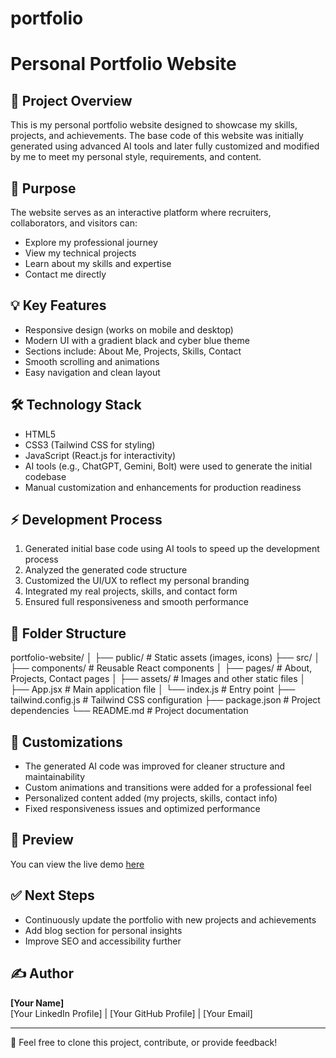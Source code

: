 # portfolio
# Personal Portfolio Website

## 🚀 Project Overview
This is my personal portfolio website designed to showcase my skills, projects, and achievements. The base code of this website was initially generated using advanced AI tools and later fully customized and modified by me to meet my personal style, requirements, and content.

## 🎯 Purpose
The website serves as an interactive platform where recruiters, collaborators, and visitors can:
- Explore my professional journey
- View my technical projects
- Learn about my skills and expertise
- Contact me directly

## 💡 Key Features
- Responsive design (works on mobile and desktop)
- Modern UI with a gradient black and cyber blue theme
- Sections include: About Me, Projects, Skills, Contact
- Smooth scrolling and animations
- Easy navigation and clean layout

## 🛠️ Technology Stack
- HTML5
- CSS3 (Tailwind CSS for styling)
- JavaScript (React.js for interactivity)
- AI tools (e.g., ChatGPT, Gemini, Bolt) were used to generate the initial codebase
- Manual customization and enhancements for production readiness

## ⚡️ Development Process
1. Generated initial base code using AI tools to speed up the development process
2. Analyzed the generated code structure
3. Customized the UI/UX to reflect my personal branding
4. Integrated my real projects, skills, and contact form
5. Ensured full responsiveness and smooth performance

## 📂 Folder Structure
portfolio-website/
│
├── public/ # Static assets (images, icons)
├── src/
│ ├── components/ # Reusable React components
│ ├── pages/ # About, Projects, Contact pages
│ ├── assets/ # Images and other static files
│ ├── App.jsx # Main application file
│ └── index.js # Entry point
├── tailwind.config.js # Tailwind CSS configuration
├── package.json # Project dependencies
└── README.md # Project documentation


## 🚧 Customizations
- The generated AI code was improved for cleaner structure and maintainability
- Custom animations and transitions were added for a professional feel
- Personalized content added (my projects, skills, contact info)
- Fixed responsiveness issues and optimized performance

## 📱 Preview
You can view the live demo [here](https://your-portfolio-url.com)

## ✅ Next Steps
- Continuously update the portfolio with new projects and achievements
- Add blog section for personal insights
- Improve SEO and accessibility further

## ✍️ Author
**[Your Name]**  
[Your LinkedIn Profile] | [Your GitHub Profile] | [Your Email]

---

📢 Feel free to clone this project, contribute, or provide feedback!
